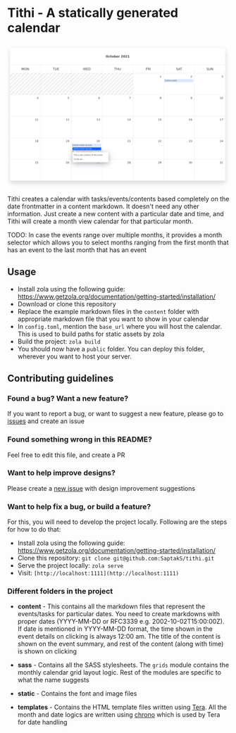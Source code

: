 # Tithi - A statically generated calendar

![Screenshot of a statically generated calendar](static/screenshot.png)

Tithi creates a calendar with tasks/events/contents based completely on the date frontmatter in a content markdown. It doesn't need any other information. Just create a new content with a particular date and time, and Tithi will create a month view calendar for that particular month.

TODO:
In case the events range over multiple months, it provides a month selector which allows you to select months ranging from the first month that has an event to the last month that has an event

## Usage

- Install zola using the following guide: https://www.getzola.org/documentation/getting-started/installation/
- Download or clone this repository
- Replace the example markdown files in the `content` folder with appropriate markdown file that you want to show in your calendar
- In `config.toml`, mention the `base_url` where you will host the calendar. This is used to build paths for static assets by zola
- Build the project: `zola build`
- You should now have a `public` folder. You can deploy this folder, wherever you want to host your server.

## Contributing guidelines

### Found a bug? Want a new feature?

If you want to report a bug, or want to suggest a new feature, please go to [issues](https://github.com/SaptakS/tithi/issues/new) and create an issue

### Found something wrong in this README?

Feel free to edit this file, and create a PR

### Want to help improve designs?

Please create a [new issue](https://github.com/SaptakS/tithi/issues/new) with design improvement suggestions

### Want to help fix a bug, or build a feature?

For this, you will need to develop the project locally. Following are the steps for how to do that:

- Install zola using the following guide: https://www.getzola.org/documentation/getting-started/installation/
- Clone this repository: `git clone git@github.com:SaptakS/tithi.git`
- Serve the project locally: `zola serve`
- Visit: `[http://localhost:1111](http://localhost:1111)`

### Different folders in the project

- **content** - This contains all the markdown files that represent the events/tasks for particular dates. You need to create markdowns with proper dates (YYYY-MM-DD or RFC3339 e.g. 2002-10-02T15:00:00Z). If date is mentioned in YYYY-MM-DD format, the time shown in the event details on clicking is always 12:00 am. The title of the content is shown on the event summary, and rest of the content (along with time) is shown on clicking

- **sass** - Contains all the SASS stylesheets. The `grids` module contains the monthly calendar grid layout logic. Rest of the modules are specific to what the name suggests

- **static** - Contains the font and image files

- **templates** - Contains the HTML template files written using [Tera](https://tera.netlify.app/docs/). All the month and date logics are written using [chrono](https://docs.rs/chrono/0.4.19/chrono/format/strftime/index.html) which is used by Tera for date handling
